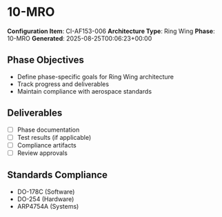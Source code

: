 # 10-MRO

**Configuration Item**: CI-AF153-006
**Architecture Type**: Ring Wing
**Phase**: 10-MRO
**Generated**: 2025-08-25T00:06:23+00:00

## Phase Objectives
- Define phase-specific goals for Ring Wing architecture
- Track progress and deliverables
- Maintain compliance with aerospace standards

## Deliverables
- [ ] Phase documentation
- [ ] Test results (if applicable)
- [ ] Compliance artifacts
- [ ] Review approvals

## Standards Compliance
- DO-178C (Software)
- DO-254 (Hardware)
- ARP4754A (Systems)

